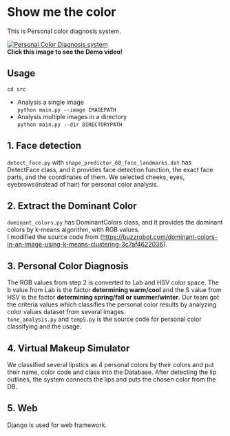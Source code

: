 # Show me the color
This is Personal color diagnosis system.

[![Personal Color Diagnosis system](http://img.youtube.com/vi/K7esg_dXYGo/0.jpg)](http://www.youtube.com/watch?v=K7esg_dXYGo "Personal Color Diagnosis system")
<br>**Click this image to see the Demo video!**

## Usage
`cd src`
- Analysis a single image<br>
`python main.py --image IMAGEPATH`
- Analysis multiple images in a directory<br>
`python main.py --dir DIRECTORYPATH`

 
## 1. Face detection
`detect_face.py` with `shape_predictor_68_face_landmarks.dat` has DetectFace class, and it provides face detection function, the exact face parts, and the coordinates of them. We selected cheeks, eyes, eyebrows(instead of hair) for personal color analysis.

## 2. Extract the Dominant Color
`dominant_colors.py` has DominantColors class, and it provides the dominant colors by k-means algorithm, with RGB values.<br>I modified the source code from (https://buzzrobot.com/dominant-colors-in-an-image-using-k-means-clustering-3c7af4622036).


## 3. Personal Color Diagnosis
The RGB values from step 2 is converted to Lab and HSV color space. The b value from Lab is the factor **determining warm/cool** and the S value from HSV is the factor **determining spring/fall or summer/winter**. Our team got the criteria values which classifies the personal color results by analyzing color values dataset from several images.
<br>`tone_analysis.py` and `temp5.py` is the source code for personal color classifying and the usage.

## 4. Virtual Makeup Simulator
We classified several lipstics as 4 personal colors by their colors and put their name, color code and class into the Database. After detecting the lip outlines, the system connects the lips and puts the chosen color from the DB.

## 5. Web
Django is used for web framework.

